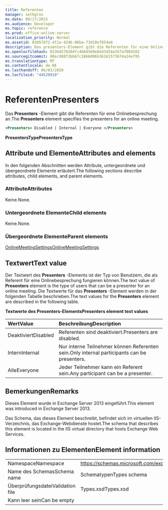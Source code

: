 ```yaml
---
title: Referenten
manager: sethgros
ms.date: 09/17/2015
ms.audience: Developer
ms.topic: reference
ms.prod: office-online-server
localization_priority: Normal
ms.assetid: 01057872-4f1a-4246-86ba-73d10ef854a0
description: Das presenters-Element gibt die Referenten für eine Onlinebesprechung an.
ms.openlocfilehash: 0236457020dfc4684569e84d3d54e357af00d102
ms.sourcegitcommit: 88ec988f2bb67c1866d06b361615f3674a24e795
ms.translationtype: MT
ms.contentlocale: de-DE
ms.lasthandoff: 06/03/2020
ms.locfileid: "44529910"
---
```

# <a name="presenters"></a><span data-ttu-id="c7e53-103">Referenten</span><span class="sxs-lookup"><span data-stu-id="c7e53-103">Presenters</span></span>

<span data-ttu-id="c7e53-104">Das **Presenters** -Element gibt die Referenten für eine Onlinebesprechung an.</span><span class="sxs-lookup"><span data-stu-id="c7e53-104">The **Presenters** element specifies the presenters for an online meeting.</span></span> 
  
```XML
<Presenters> Disabled | Internal | Everyone </Presenters>
```

 <span data-ttu-id="c7e53-105">**PresentersType**</span><span class="sxs-lookup"><span data-stu-id="c7e53-105">**PresentersType**</span></span>
## <a name="attributes-and-elements"></a><span data-ttu-id="c7e53-106">Attribute und Elemente</span><span class="sxs-lookup"><span data-stu-id="c7e53-106">Attributes and elements</span></span>

<span data-ttu-id="c7e53-107">In den folgenden Abschnitten werden Attribute, untergeordnete und übergeordnete Elemente erläutert.</span><span class="sxs-lookup"><span data-stu-id="c7e53-107">The following sections describe attributes, child elements, and parent elements.</span></span>
  
### <a name="attributes"></a><span data-ttu-id="c7e53-108">Attribute</span><span class="sxs-lookup"><span data-stu-id="c7e53-108">Attributes</span></span>

<span data-ttu-id="c7e53-109">Keine.</span><span class="sxs-lookup"><span data-stu-id="c7e53-109">None.</span></span>
  
### <a name="child-elements"></a><span data-ttu-id="c7e53-110">Untergeordnete Elemente</span><span class="sxs-lookup"><span data-stu-id="c7e53-110">Child elements</span></span>

<span data-ttu-id="c7e53-111">Keine.</span><span class="sxs-lookup"><span data-stu-id="c7e53-111">None.</span></span>
  
### <a name="parent-elements"></a><span data-ttu-id="c7e53-112">Übergeordnete Elemente</span><span class="sxs-lookup"><span data-stu-id="c7e53-112">Parent elements</span></span>

[<span data-ttu-id="c7e53-113">OnlineMeetingSettings</span><span class="sxs-lookup"><span data-stu-id="c7e53-113">OnlineMeetingSettings</span></span>](onlinemeetingsettings.md)
  
## <a name="text-value"></a><span data-ttu-id="c7e53-114">Textwert</span><span class="sxs-lookup"><span data-stu-id="c7e53-114">Text value</span></span>

<span data-ttu-id="c7e53-115">Der Textwert des **Presenters** -Elements ist der Typ von Benutzern, die als Referent für eine Onlinebesprechung fungieren können.</span><span class="sxs-lookup"><span data-stu-id="c7e53-115">The text value of **Presenters** element is the type of users that can be a presenter for an online meeting.</span></span> <span data-ttu-id="c7e53-116">Die Textwerte für das **Presenters** -Element werden in der folgenden Tabelle beschrieben.</span><span class="sxs-lookup"><span data-stu-id="c7e53-116">The text values for the **Presenters** element are described in the following table.</span></span> 
  
<span data-ttu-id="c7e53-117">**Textwerte des Presenters-Elements**</span><span class="sxs-lookup"><span data-stu-id="c7e53-117">**Presenters element text values**</span></span>

|<span data-ttu-id="c7e53-118">**Wert**</span><span class="sxs-lookup"><span data-stu-id="c7e53-118">**Value**</span></span>|<span data-ttu-id="c7e53-119">**Beschreibung**</span><span class="sxs-lookup"><span data-stu-id="c7e53-119">**Description**</span></span>|
|:-----|:-----|
|<span data-ttu-id="c7e53-120">Deaktiviert</span><span class="sxs-lookup"><span data-stu-id="c7e53-120">Disabled</span></span>  <br/> |<span data-ttu-id="c7e53-121">Referenten sind deaktiviert.</span><span class="sxs-lookup"><span data-stu-id="c7e53-121">Presenters are disabled.</span></span>  <br/> |
|<span data-ttu-id="c7e53-122">Intern</span><span class="sxs-lookup"><span data-stu-id="c7e53-122">Internal</span></span>  <br/> |<span data-ttu-id="c7e53-123">Nur interne Teilnehmer können Referenten sein.</span><span class="sxs-lookup"><span data-stu-id="c7e53-123">Only internal participants can be presenters.</span></span>  <br/> |
|<span data-ttu-id="c7e53-124">Alle</span><span class="sxs-lookup"><span data-stu-id="c7e53-124">Everyone</span></span>  <br/> |<span data-ttu-id="c7e53-125">Jeder Teilnehmer kann ein Referent sein.</span><span class="sxs-lookup"><span data-stu-id="c7e53-125">Any participant can be a presenter.</span></span>  <br/> |
   
## <a name="remarks"></a><span data-ttu-id="c7e53-126">Bemerkungen</span><span class="sxs-lookup"><span data-stu-id="c7e53-126">Remarks</span></span>

<span data-ttu-id="c7e53-127">Dieses Element wurde in Exchange Server 2013 eingeführt.</span><span class="sxs-lookup"><span data-stu-id="c7e53-127">This element was introduced in Exchange Server 2013.</span></span>
  
<span data-ttu-id="c7e53-128">Das Schema, das dieses Element beschreibt, befindet sich im virtuellen IIS-Verzeichnis, das Exchange-Webdienste hostet.</span><span class="sxs-lookup"><span data-stu-id="c7e53-128">The schema that describes this element is located in the IIS virtual directory that hosts Exchange Web Services.</span></span>
  
## <a name="element-information"></a><span data-ttu-id="c7e53-129">Informationen zu Elementen</span><span class="sxs-lookup"><span data-stu-id="c7e53-129">Element information</span></span>

|||
|:-----|:-----|
|<span data-ttu-id="c7e53-130">Namespace</span><span class="sxs-lookup"><span data-stu-id="c7e53-130">Namespace</span></span>  <br/> |https://schemas.microsoft.com/exchange/services/2006/types  <br/> |
|<span data-ttu-id="c7e53-131">Name des Schemas</span><span class="sxs-lookup"><span data-stu-id="c7e53-131">Schema name</span></span>  <br/> |<span data-ttu-id="c7e53-132">Schematypen</span><span class="sxs-lookup"><span data-stu-id="c7e53-132">Types schema</span></span>  <br/> |
|<span data-ttu-id="c7e53-133">Überprüfungsdatei</span><span class="sxs-lookup"><span data-stu-id="c7e53-133">Validation file</span></span>  <br/> |<span data-ttu-id="c7e53-134">Types.xsd</span><span class="sxs-lookup"><span data-stu-id="c7e53-134">Types.xsd</span></span>  <br/> |
|<span data-ttu-id="c7e53-135">Kann leer sein</span><span class="sxs-lookup"><span data-stu-id="c7e53-135">Can be empty</span></span>  <br/> ||
   

